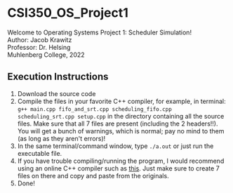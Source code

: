 # CSI350_OS_Project1
Welcome to Operating Systems Project 1: Scheduler Simulation!  
Author: Jacob Krawitz  
Professor: Dr. Helsing  
Muhlenberg College, 2022  

## Execution Instructions
1. Download the source code
2. Compile the files in your favorite C++ compiler, for example, in terminal: `g++ main.cpp fifo_and_srt.cpp scheduling_fifo.cpp scheduling_srt.cpp setup.cpp` in the directory containing all the source files. Make sure that all 7 files are present (including the 2 headers!!). You will get a bunch of warnings, which is normal; pay no mind to them (as long as they aren't errors)!
3. In the same terminal/command window, type `./a.out` or just run the executable file.
4. If you have trouble compiling/running the program, I would recommend using an online C++ compiler such as [this](https://www.onlinegdb.com/online_c++_compiler). Just make sure to create 7 files on there and copy and paste from the originals.
5. Done!
